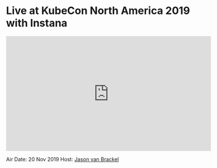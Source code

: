 # Live at KubeCon North America 2019 with Instana

<iframe width="560" height="315" src="https://www.youtube.com/embed/Zrm6YMS4svs" frameborder="0" allow="accelerometer; autoplay; encrypted-media; gyroscope; picture-in-picture" allowfullscreen></iframe>

Air Date: 20 Nov 2019
Host: [Jason van Brackel](twitter.com/jasonvanbrackel)
